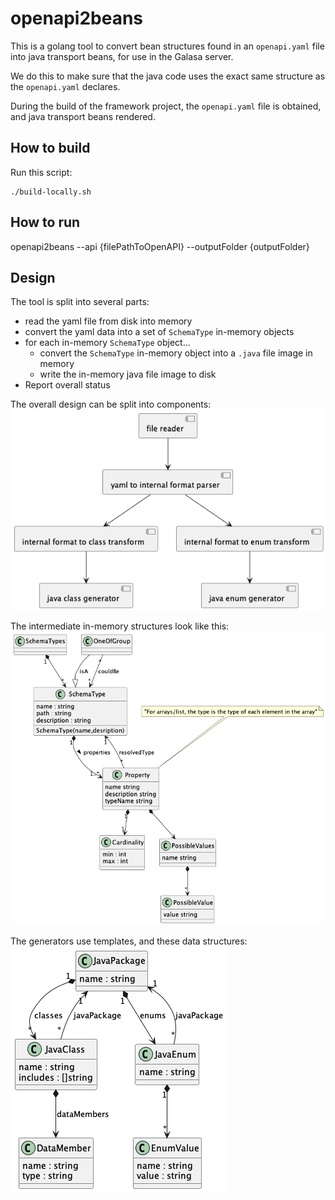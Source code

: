 # openapi2beans

This is a golang tool to convert bean structures found in an `openapi.yaml` file into java transport beans, for use in the Galasa server.

We do this to make sure that the java code uses the exact same structure as the `openapi.yaml` declares.

During the build of the framework project, the `openapi.yaml` file is obtained, and java transport beans rendered.

## How to build
Run this script:
```
./build-locally.sh
```
## How to run
openapi2beans --api {filePathToOpenAPI} --outputFolder {outputFolder}

## Design
The tool is split into several parts:
- read the yaml file from disk into memory
- convert the yaml data into a set of `SchemaType` in-memory objects
- for each in-memory `SchemaType` object...
    - convert the `SchemaType` in-memory object into a `.java` file image in memory
    - write the in-memory java file image to disk
- Report overall status

The overall design can be split into components:
![shows the overall component code structure](./uml/code-structure.png)

The intermediate in-memory structures look like this:
![shows the type system used](./uml/schema-types.png)

The generators use templates, and these data structures:
![shows the data structures used by the file generators](./uml/java-class.png)
